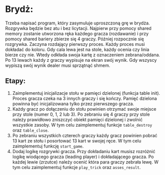 # Brydż:

Trzeba napisać program, który zasymuluje uproszczoną grę w brydża. Rozgrywka będzie bez atu i
bez licytacji. Najpierw przy pomocy shared memory zostanie utworzona ręka każdego gracza (rozdawanie)
i przy pomocy shared bariery zbierze się $4$ graczy. Później rozpocznie się rozgrywka. Zaczyna rozdający
pierwszy proces. Każdy proces musi dokładać do koloru. Gdy cala lewa jest na stole, każdy ocenia czy
linia bierze czy nie. Wtedy odkłada swoja kartę z oznaczeniem zebrana/oddana. Po $13$ lewach każdy z
graczy wypisuje na ekran swój wynik. Gdy wszyscy wypiszą swój wynik dealer musi sprzątnąć shmem.

## Etapy:

1. Zaimplementuj inicjalizacje stołu w pamięci dzielonej (funkcja table init). Proces gracza czeka na $3$ innych graczy i się kończy. Pamięć dzielona powinna być inicjalizowana tylko przez pierwszego gracza.
2. Każdy gracz po dołączeniu do stołu powinien otrzymać swoje miejsce przy stole (numer $0$, $1$, $2$ lub $3$). Po zebraniu się $4$ graczy przy stole należy prawidłowo zniszczyć obiekt pamięci dzielonej i zwolnić wszystkie zasoby. W tym celu zaimplementuj funkcje `table_destroy` oraz `table_close`.
3. Po zebraniu wszystkich czterech graczy każdy gracz powinien pobrać $13$ kart ze stołu i posortować $13$ kart w swojej ręce. W tym celu zaimplementuj funkcję `start_game`.
4. Dodaj logikę rozgrywki gracza. Przy dokładaniu kart musisz rozróżnić logikę wiodącego gracza (leading player) i dokładającego gracza. Po każdej lewie (zrzutce) należy ocenić która para graczy zebrała lewę. W tym celu zaimplementuj funkcje `play_trick` oraz `asses_result`.
